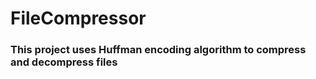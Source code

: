 # FileCompressor
<h3>
This project uses Huffman encoding algorithm to compress and decompress files
</h3>

